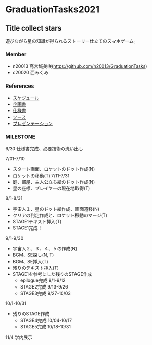 # GraduationTasks2021

## Title collect stars

遊びながら星の知識が得られるストーリー仕立てのスマホゲーム。

### Member

 - n20013 高宮城美咲(https://github.com/n20013/GraduationTasks)
 - c20020 西みくみ

### References

 - [スケジュール](https://trello.com/b/fROV4uqI/%E6%98%9F%E7%A9%BA%E8%A6%B3%E6%B8%AC%E3%82%A2%E3%83%97%E3%83%AA%E9%96%8B%E7%99%BA%E9%83%A8)
 - [企画書]()
 - [仕様書](https://docs.google.com/spreadsheets/d/1dfRqiay7tzD_MrkfCeWF9kvlHwP0kH4PREqZigumep0/edit#gid=0)
 - [ソース]()
 - [プレゼンテーション](https://docs.google.com/presentation/d/10JXTcoTx6jO94Im2F9egHoDuBH3CWEm60PI8h_YQrUI/edit#slide=id.gda14a19c68_0_0)

### MILESTONE
6/30  仕様書完成、必要技術の洗い出し

7/01-7/10
  - スタート画面、ロケットのドット作成(N)
  - ロケットの移動(T)
7/11-7/31
  - 庭、部屋、主人公立ち絵のドット作成(N)
  - 星の座標、プレイヤーの現在地取得(T)

8/1-8/31
  - 宇宙人１、星のドット絵作成、画面遷移(N)
  - クリアの判定作成と、ロケット移動のマージ(T)
  - STAGE1テキスト挿入(T)
  - STAGE1完成！

9/1-9/30
  - 宇宙人２、３、４、５の作成(N)
  - BGM、SE探し(N, T)
  - BGM、SE挿入(T)
  - 残りのテキスト挿入(T)
  - STAGE1を参考にした残りのSTAGE作成
    - epilogue完成 9/1-9/12
    - STAGE2完成 9/13-9/26
    - STAGE3完成 9/27-10/03

10/1-10/31
  - 残りのSTAGE作成
    - STAGE4完成 10/04-10/17
    - STAGE5完成 10/18-10/31

11/4 学内展示

